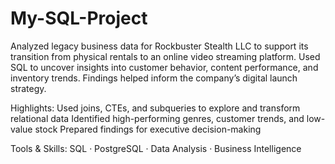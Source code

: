 # My-SQL-Project
Analyzed legacy business data for Rockbuster Stealth LLC to support its transition from physical rentals to an online video streaming platform. Used SQL to uncover insights into customer behavior, content performance, and inventory trends. Findings helped inform the company’s digital launch strategy.

Highlights:
Used joins, CTEs, and subqueries to explore and transform relational data
Identified high-performing genres, customer trends, and low-value stock
Prepared findings for executive decision-making

Tools & Skills:
SQL · PostgreSQL · Data Analysis · Business Intelligence
